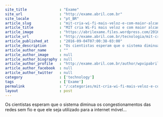 ```yaml
---
site_title               : "Exame"
site_url                 : "http://exame.abril.com.br"
site_locale              : "pt_BR"
article_slug             : "mit-cria-wi-fi-mais-veloz-e-com-maior-alcance-do-a-que-atual"
article_title            : "MIT cria Wi-Fi mais veloz e com maior alcance do a que atual"
article_image            : "https://abrilexame.files.wordpress.com/2016/09/size_960_16_9_cabos_de_internet3.jpg?quality=70&strip=all&w=960"
article_url              : "http://exame.abril.com.br/tecnologia/mit-cria-wi-fi-mais-veloz-e-com-maior-alcance-do-a-que-atual/"
article_published_at     : "2016-09-04T07:00:38-03:00"
article_description      : "Os cientistas esperam que o sistema diminua os congestionamentos das redes sem fio e que ele seja utilizado para a internet móvel..."
article_author_name      : ""
article_author_image     : null
article_author_biography : null
article_author_profile   : "http://exame.abril.com.br/author/wpvipabril/"
article_author_facebook  : null
article_author_twitter   : null
category                 : ['technology']
tags                     : ['Exame']
permalink                : "/:categories/mit-cria-wi-fi-mais-veloz-e-com-maior-alcance-do-a-que-atual/"
layout                   : post
---
```


Os cientistas esperam que o sistema diminua os congestionamentos das redes sem fio e que ele seja utilizado para a internet móvel...
